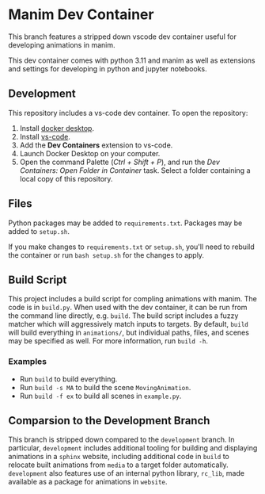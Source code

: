 # Manim Dev Container
This branch features a stripped down vscode dev container useful for developing animations in manim.

This dev container comes with python 3.11 and manim as well as extensions and settings for developing
in python and jupyter notebooks.

## Development
This repository includes a vs-code dev container. To open the repository:
1. Install [docker desktop](https://www.docker.com/products/docker-desktop/).
2. Install [vs-code](https://code.visualstudio.com/download).
3. Add the **Dev Containers** extension to vs-code.
4. Launch Docker Desktop on your computer.
5. Open the command Palette (*Ctrl + Shift + P*), and run the *Dev Containers: Open Folder in Container* task. Select a folder containing a local copy of this repository.

## Files
Python packages may be added to `requirements.txt`. Packages may be added to `setup.sh`.

If you make changes to `requirements.txt` or `setup.sh`, you'll need to rebuild the container or run `bash setup.sh` for the changes to apply.

## Build Script
This project includes a build script for compling animations with manim. The code is in `build.py`.
When used with the dev container, it can be run from the command line directly, e.g. `build`.
The build script includes a fuzzy matcher which will aggressively match inputs to targets. By default, `build` will build everything in `animations/`,
but individual paths, files, and scenes may be specified as well. For more information, run `build -h`.

### Examples
* Run `build` to build everything.
* Run `build -s MA` to build the scene `MovingAnimation`.
* Run `build -f ex` to build all scenes in `example.py`.

## Comparsion to the Development Branch
This branch is stripped down compared to the `development` branch. 
In particular, `development` includes additional tooling for building and displaying animations in a `sphinx` website, including
additional code in `build` to relocate built animations from `media` to a target folder automatically. `development` also features
use of an internal python library, `rc_lib`, made available as a package for animations in `website`.
